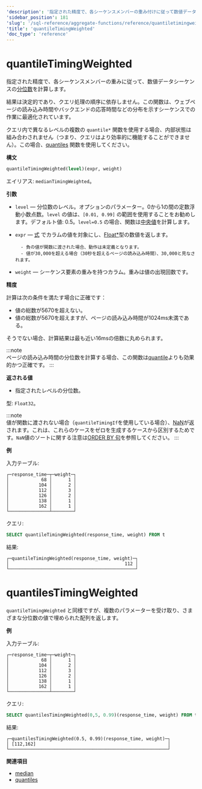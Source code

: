 ```yaml
---
'description': '指定された精度で、各シーケンスメンバーの重み付けに従って数値データシーケンスの分位数を計算します。'
'sidebar_position': 181
'slug': '/sql-reference/aggregate-functions/reference/quantiletimingweighted'
'title': 'quantileTimingWeighted'
'doc_type': 'reference'
---
```



# quantileTimingWeighted

指定された精度で、各シーケンスメンバーの重みに従って、数値データシーケンスの[分位数](https://en.wikipedia.org/wiki/Quantile)を計算します。

結果は決定的であり、クエリ処理の順序に依存しません。この関数は、ウェブページの読み込み時間やバックエンドの応答時間などの分布を示すシーケンスでの作業に最適化されています。

クエリ内で異なるレベルの複数の `quantile*` 関数を使用する場合、内部状態は組み合わされません（つまり、クエリはより効率的に機能することができません）。この場合、[quantiles](../../../sql-reference/aggregate-functions/reference/quantiles.md#quantiles) 関数を使用してください。

**構文**

```sql
quantileTimingWeighted(level)(expr, weight)
```

エイリアス: `medianTimingWeighted`。

**引数**

- `level` — 分位数のレベル。オプションのパラメーター。0から1の間の定数浮動小数点数。`level` の値は、`[0.01, 0.99]` の範囲を使用することをお勧めします。デフォルト値: 0.5。`level=0.5` の場合、関数は[中央値](https://en.wikipedia.org/wiki/Median)を計算します。

- `expr` — [式](/sql-reference/syntax#expressions) でカラムの値を対象にし、[Float\*](../../../sql-reference/data-types/float.md)型の数値を返します。

        - 負の値が関数に渡された場合、動作は未定義となります。
        - 値が30,000を超える場合（30秒を超えるページの読み込み時間）、30,000と見なされます。

- `weight` — シーケンス要素の重みを持つカラム。重みは値の出現回数です。

**精度**

計算は次の条件を満たす場合に正確です：

- 値の総数が5670を超えない。
- 値の総数が5670を超えますが、ページの読み込み時間が1024ms未満である。

そうでない場合、計算結果は最も近い16msの倍数に丸められます。

:::note    
ページの読み込み時間の分位数を計算する場合、この関数は[quantile](/sql-reference/aggregate-functions/reference/quantile)よりも効果的かつ正確です。
:::

**返される値**

- 指定されたレベルの分位数。

型: `Float32`。

:::note    
値が関数に渡されない場合（`quantileTimingIf`を使用している場合）、[NaN](/sql-reference/data-types/float#nan-and-inf)が返されます。これは、これらのケースをゼロを生成するケースから区別するためです。`NaN`値のソートに関する注意は[ORDER BY 句](/sql-reference/statements/select/order-by)を参照してください。
:::

**例**

入力テーブル:

```text
┌─response_time─┬─weight─┐
│            68 │      1 │
│           104 │      2 │
│           112 │      3 │
│           126 │      2 │
│           138 │      1 │
│           162 │      1 │
└───────────────┴────────┘
```

クエリ:

```sql
SELECT quantileTimingWeighted(response_time, weight) FROM t
```

結果:

```text
┌─quantileTimingWeighted(response_time, weight)─┐
│                                           112 │
└───────────────────────────────────────────────┘
```


# quantilesTimingWeighted

`quantileTimingWeighted` と同様ですが、複数のパラメーターを受け取り、さまざまな分位数の値で埋められた配列を返します。

**例**

入力テーブル:

```text
┌─response_time─┬─weight─┐
│            68 │      1 │
│           104 │      2 │
│           112 │      3 │
│           126 │      2 │
│           138 │      1 │
│           162 │      1 │
└───────────────┴────────┘
```

クエリ:

```sql
SELECT quantilesTimingWeighted(0,5, 0.99)(response_time, weight) FROM t
```

結果:

```text
┌─quantilesTimingWeighted(0.5, 0.99)(response_time, weight)─┐
│ [112,162]                                                 │
└───────────────────────────────────────────────────────────┘
```

**関連項目**

- [median](/sql-reference/aggregate-functions/reference/median)
- [quantiles](../../../sql-reference/aggregate-functions/reference/quantiles.md#quantiles)
